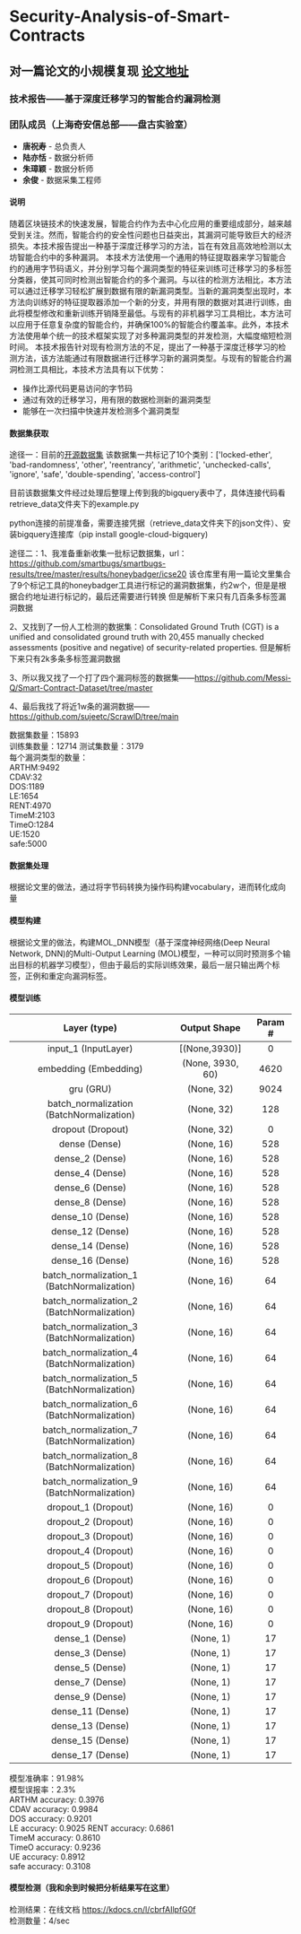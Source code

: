 # Security-Analysis-of-Smart-Contracts
## 对一篇论文的小规模复现 [论文地址](https://www.ndss-symposium.org/ndss-paper/smarter-contracts-detecting-vulnerabilities-in-smart-contracts-with-deep-transfer-learning/ "悬停显示")
### 技术报告——基于深度迁移学习的智能合约漏洞检测
### 团队成员（上海奇安信总部——盘古实验室）
- **唐祝寿** - 总负责人
- **陆亦恬** - 数据分析师
- **朱璋颖** - 数据分析师
- **余俊** - 数据采集工程师


#### 说明 
随着区块链技术的快速发展，智能合约作为去中心化应用的重要组成部分，越来越受到关注。然而，智能合约的安全性问题也日益突出，其漏洞可能导致巨大的经济损失。本技术报告提出一种基于深度迁移学习的方法，旨在有效且高效地检测以太坊智能合约中的多种漏洞。 
本技术方法使用一个通用的特征提取器来学习智能合约的通用字节码语义，并分别学习每个漏洞类型的特征来训练可迁移学习的多标签分类器，使其可同时检测出智能合约的多个漏洞。与以往的检测方法相比，本方法可以通过迁移学习轻松扩展到数据有限的新漏洞类型。当新的漏洞类型出现时，本方法向训练好的特征提取器添加一个新的分支，并用有限的数据对其进行训练，由此将模型修改和重新训练开销降至最低。与现有的非机器学习工具相比，本方法可以应用于任意复杂度的智能合约，并确保100%的智能合约覆盖率。此外，本技术方法使用单个统一的技术框架实现了对多种漏洞类型的并发检测，大幅度缩短检测时间。 
本技术报告针对现有检测方法的不足，提出了一种基于深度迁移学习的检测方法，该方法能通过有限数据进行迁移学习新的漏洞类型。与现有的智能合约漏洞检测工具相比，本技术方法具有以下优势： 
- 操作比源代码更易访问的字节码
- 通过有效的迁移学习，用有限的数据检测新的漏洞类型
- 能够在一次扫描中快速并发检测多个漏洞类型



#### 数据集获取 
途径一：目前的[开源数据集](https://github.com/mwritescode/smart-contracts-vulnerabilities?tab=readme-ov-file/ "悬停显示")
该数据集一共标记了10个类别：['locked-ether', 'bad-randomness', 'other', 'reentrancy', 'arithmetic', 'unchecked-calls', 'ignore', 'safe', 'double-spending', 'access-control']

目前该数据集文件经过处理后整理上传到我的bigquery表中了，具体连接代码看retrieve_data文件夹下的example.py 

python连接的前提准备，需要连接凭据（retrieve_data文件夹下的json文件）、安装bigquery连接库（pip install google-cloud-bigquery) 

途径二：1、我准备重新收集一批标记数据集，url：https://github.com/smartbugs/smartbugs-results/tree/master/results/honeybadger/icse20
该仓库里有用一篇论文里集合了9个标记工具的honeybadger工具进行标记的漏洞数据集，约2w个，但是是根据合约地址进行标记的，最后还需要进行转换
但是解析下来只有几百条多标签漏洞数据

2、又找到了一份人工检测的数据集：Consolidated Ground Truth (CGT) is a unified and consolidated ground truth with 20,455 manually checked assessments (positive and negative) of security-related properties.
但是解析下来只有2k多条多标签漏洞数据

3、所以我又找了一个打了四个漏洞标签的数据集——https://github.com/Messi-Q/Smart-Contract-Dataset/tree/master

4、最后我找了将近1w条的漏洞数据——https://github.com/sujeetc/ScrawlD/tree/main  

数据集数量：15893  
训练集数量：12714  测试集数量：3179  
每个漏洞类型的数量：  
ARTHM:9492  
CDAV:32  
DOS:1189  
LE:1654  
RENT:4970   
TimeM:2103  
TimeO:1284  
UE:1520  
safe:5000  

#### 数据集处理  
根据论文里的做法，通过将字节码转换为操作码构建vocabulary，进而转化成向量
#### 模型构建    
根据论文里的做法，构建MOL_DNN模型（基于深度神经网络(Deep Neural Network, DNN)的Multi-Output Learning (MOL)模型，一种可以同时预测多个输出目标的机器学习模型），但由于最后的实际训练效果，最后一层只输出两个标签，正例和重定向漏洞标签。
#### 模型训练  
| Layer (type) | Output Shape | Param # |  
| :----: | :----: | :----: |  
| input_1 (InputLayer) | [(None,3930)] | 0 |  
| embedding (Embedding) | (None, 3930, 60) | 4620 |  
| gru (GRU) | (None, 32) | 9024 |  
| batch_normalization (BatchNormalization) | (None, 32) | 128 |  
| dropout (Dropout) | (None, 32) | 0 |  
| dense (Dense) | (None, 16) | 528 |  
| dense_2 (Dense)  | (None, 16) | 528 |  
| dense_4 (Dense)  | (None, 16) | 528 |  
| dense_6 (Dense)  | (None, 16) | 528 |  
| dense_8 (Dense)  | (None, 16) | 528 |  
| dense_10 (Dense)  | (None, 16) | 528 |  
| dense_12 (Dense)  | (None, 16) | 528 |  
| dense_14 (Dense)  | (None, 16) | 528 |  
| dense_16 (Dense)  | (None, 16) | 528 |  
| batch_normalization_1 (BatchNormalization) | (None, 16) | 64 |  
| batch_normalization_2 (BatchNormalization) | (None, 16) | 64 |  
| batch_normalization_3 (BatchNormalization) | (None, 16) | 64 |  
| batch_normalization_4 (BatchNormalization) | (None, 16) | 64 |  
| batch_normalization_5 (BatchNormalization) | (None, 16) | 64 |  
| batch_normalization_6 (BatchNormalization) | (None, 16) | 64 |  
| batch_normalization_7 (BatchNormalization) | (None, 16) | 64 |  
| batch_normalization_8 (BatchNormalization) | (None, 16) | 64 |  
| batch_normalization_9 (BatchNormalization) | (None, 16) | 64 |  
| dropout_1 (Dropout) | (None, 16) | 0 |  
| dropout_2 (Dropout) | (None, 16) | 0 |  
| dropout_3 (Dropout) | (None, 16) | 0 |  
| dropout_4 (Dropout) | (None, 16) | 0 |  
| dropout_5 (Dropout) | (None, 16) | 0 |  
| dropout_6 (Dropout) | (None, 16) | 0 |  
| dropout_7 (Dropout) | (None, 16) | 0 |  
| dropout_8 (Dropout) | (None, 16) | 0 |  
| dropout_9 (Dropout) | (None, 16) | 0 |  
| dense_1 (Dense) | (None, 1) | 17 |  
| dense_3 (Dense) | (None, 1) | 17 |  
| dense_5 (Dense) | (None, 1) | 17 |  
| dense_7 (Dense) | (None, 1) | 17 |  
| dense_9 (Dense) | (None, 1) | 17 |  
| dense_11 (Dense) | (None, 1) | 17 |  
| dense_13 (Dense) | (None, 1) | 17 |  
| dense_15 (Dense) | (None, 1) | 17 |  
| dense_17 (Dense) | (None, 1) | 17 |  

模型准确率：91.98%  
模型误报率：2.3%  
ARTHM accuracy: 0.3976  
CDAV accuracy: 0.9984  
DOS accuracy: 0.9201  
LE accuracy: 0.9025
RENT accuracy: 0.6861  
TimeM accuracy: 0.8610  
TimeO accuracy: 0.9236  
UE accuracy: 0.8912  
safe accuracy: 0.3108  

#### 模型检测（我和余到时候把分析结果写在这里）
检测结果：在线文档 https://kdocs.cn/l/cbrfAIlpfG0f  
检测数量：4/sec







